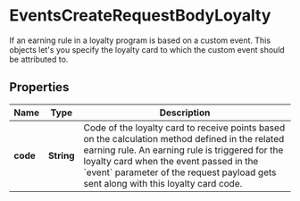 

# EventsCreateRequestBodyLoyalty

If an earning rule in a loyalty program is based on a custom event. This objects let's you specify the loyalty card to which the custom event should be attributed to.

## Properties

| Name | Type | Description |
|------------ | ------------- | ------------- |
|**code** | **String** | Code of the loyalty card to receive points based on the calculation method defined in the related earning rule. An earning rule is triggered for the loyalty card when the event passed in the &#x60;event&#x60; parameter of the request payload gets sent along with this loyalty card code. |



